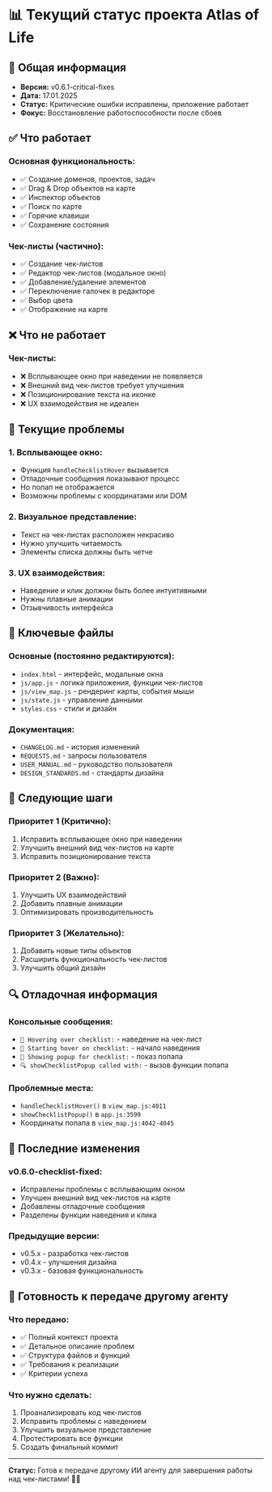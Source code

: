 # 📊 Текущий статус проекта Atlas of Life

## 🎯 Общая информация
- **Версия:** v0.6.1-critical-fixes
- **Дата:** 17.01.2025
- **Статус:** Критические ошибки исправлены, приложение работает
- **Фокус:** Восстановление работоспособности после сбоев

## ✅ Что работает

### **Основная функциональность:**
- ✅ Создание доменов, проектов, задач
- ✅ Drag & Drop объектов на карте
- ✅ Инспектор объектов
- ✅ Поиск по карте
- ✅ Горячие клавиши
- ✅ Сохранение состояния

### **Чек-листы (частично):**
- ✅ Создание чек-листов
- ✅ Редактор чек-листов (модальное окно)
- ✅ Добавление/удаление элементов
- ✅ Переключение галочек в редакторе
- ✅ Выбор цвета
- ✅ Отображение на карте

## ❌ Что не работает

### **Чек-листы:**
- ❌ Всплывающее окно при наведении не появляется
- ❌ Внешний вид чек-листов требует улучшения
- ❌ Позиционирование текста на иконке
- ❌ UX взаимодействия не идеален

## 🔧 Текущие проблемы

### **1. Всплывающее окно:**
- Функция `handleChecklistHover` вызывается
- Отладочные сообщения показывают процесс
- Но попап не отображается
- Возможны проблемы с координатами или DOM

### **2. Визуальное представление:**
- Текст на чек-листах расположен некрасиво
- Нужно улучшить читаемость
- Элементы списка должны быть четче

### **3. UX взаимодействия:**
- Наведение и клик должны быть более интуитивными
- Нужны плавные анимации
- Отзывчивость интерфейса

## 📁 Ключевые файлы

### **Основные (постоянно редактируются):**
- `index.html` - интерфейс, модальные окна
- `js/app.js` - логика приложения, функции чек-листов
- `js/view_map.js` - рендеринг карты, события мыши
- `js/state.js` - управление данными
- `styles.css` - стили и дизайн

### **Документация:**
- `CHANGELOG.md` - история изменений
- `REQUESTS.md` - запросы пользователя
- `USER_MANUAL.md` - руководство пользователя
- `DESIGN_STANDARDS.md` - стандарты дизайна

## 🎯 Следующие шаги

### **Приоритет 1 (Критично):**
1. Исправить всплывающее окно при наведении
2. Улучшить внешний вид чек-листов на карте
3. Исправить позиционирование текста

### **Приоритет 2 (Важно):**
1. Улучшить UX взаимодействий
2. Добавить плавные анимации
3. Оптимизировать производительность

### **Приоритет 3 (Желательно):**
1. Добавить новые типы объектов
2. Расширить функциональность чек-листов
3. Улучшить общий дизайн

## 🔍 Отладочная информация

### **Консольные сообщения:**
- `🎯 Hovering over checklist:` - наведение на чек-лист
- `🎯 Starting hover on checklist:` - начало наведения
- `🎯 Showing popup for checklist:` - показ попапа
- `🔍 showChecklistPopup called with:` - вызов функции попапа

### **Проблемные места:**
- `handleChecklistHover()` в `view_map.js:4011`
- `showChecklistPopup()` в `app.js:3599`
- Координаты попапа в `view_map.js:4042-4045`

## 📝 Последние изменения

### **v0.6.0-checklist-fixed:**
- Исправлены проблемы с всплывающим окном
- Улучшен внешний вид чек-листов на карте
- Добавлены отладочные сообщения
- Разделены функции наведения и клика

### **Предыдущие версии:**
- v0.5.x - разработка чек-листов
- v0.4.x - улучшения дизайна
- v0.3.x - базовая функциональность

## 🚀 Готовность к передаче другому агенту

### **Что передано:**
- ✅ Полный контекст проекта
- ✅ Детальное описание проблем
- ✅ Структура файлов и функций
- ✅ Требования к реализации
- ✅ Критерии успеха

### **Что нужно сделать:**
1. Проанализировать код чек-листов
2. Исправить проблемы с наведением
3. Улучшить визуальное представление
4. Протестировать все функции
5. Создать финальный коммит

---

**Статус:** Готов к передаче другому ИИ агенту для завершения работы над чек-листами! 🎯✨
